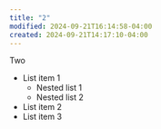 ```yaml
---
title: "2"
modified: 2024-09-21T16:14:58-04:00
created: 2024-09-21T14:17:10-04:00
---
```

Two

- List item 1
	- Nested list 1
	- Nested list 2
- List item 2
- List item 3
